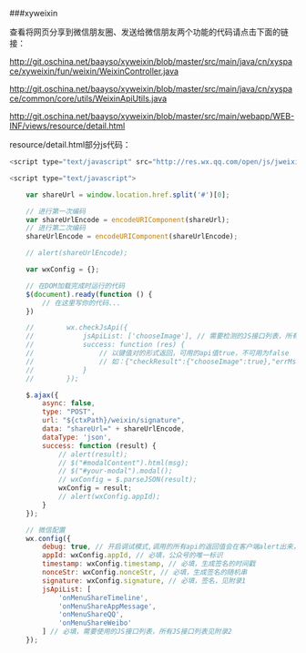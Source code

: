 ###xyweixin

查看将网页分享到微信朋友圈、发送给微信朋友两个功能的代码请点击下面的链接：

http://git.oschina.net/baayso/xyweixin/blob/master/src/main/java/cn/xyspace/xyweixin/fun/weixin/WeixinController.java

http://git.oschina.net/baayso/xyweixin/blob/master/src/main/java/cn/xyspace/common/core/utils/WeixinApiUtils.java


http://git.oschina.net/baayso/xyweixin/blob/master/src/main/webapp/WEB-INF/views/resource/detail.html


resource/detail.html部分js代码：

```javascript
<script type="text/javascript" src="http://res.wx.qq.com/open/js/jweixin-1.0.0.js"></script>

<script type="text/javascript">

	var shareUrl = window.location.href.split('#')[0];

	// 进行第一次编码
	var shareUrlEncode = encodeURIComponent(shareUrl);
	// 进行第二次编码
	shareUrlEncode = encodeURIComponent(shareUrlEncode);

	// alert(shareUrlEncode);

	var wxConfig = {};

	// 在DOM加载完成时运行的代码
	$(document).ready(function () {
		// 在这里写你的代码...
	})

	//        wx.checkJsApi({
	//            jsApiList: ['chooseImage'], // 需要检测的JS接口列表，所有JS接口列表见附录2,
	//            success: function (res) {
	//                // 以键值对的形式返回，可用的api值true，不可用为false
	//                // 如：{"checkResult":{"chooseImage":true},"errMsg":"checkJsApi:ok"}
	//            }
	//        });

	$.ajax({
		async: false,
		type: "POST",
		url: "${ctxPath}/weixin/signature",
		data: "shareUrl=" + shareUrlEncode,
		dataType: 'json',
		success: function (result) {
			// alert(result);
			// $("#modalContent").html(msg);
			// $("#your-modal").modal();
			// wxConfig = $.parseJSON(result);
			wxConfig = result;
			// alert(wxConfig.appId);
		}
	});

	// 微信配置
	wx.config({
		debug: true, // 开启调试模式,调用的所有api的返回值会在客户端alert出来，若要查看传入的参数，可以在pc端打开，参数信息会通过log打出，仅在pc端时才会打印。
		appId: wxConfig.appId, // 必填，公众号的唯一标识
		timestamp: wxConfig.timestamp, // 必填，生成签名的时间戳
		nonceStr: wxConfig.nonceStr, // 必填，生成签名的随机串
		signature: wxConfig.signature, // 必填，签名，见附录1
		jsApiList: [
			'onMenuShareTimeline',
			'onMenuShareAppMessage',
			'onMenuShareQQ',
			'onMenuShareWeibo'
		] // 必填，需要使用的JS接口列表，所有JS接口列表见附录2
	});
```


